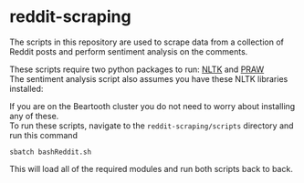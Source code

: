# reddit-scraping

The scripts in this repository are used to scrape data from a collection of Reddit posts and perform sentiment analysis on the comments.

These scripts require two python packages to run: [NLTK](https://www.nltk.org/install.html) and [PRAW](https://praw.readthedocs.io/en/stable/getting_started/installation.html)\
The sentiment analysis script also assumes you have these NLTK libraries installed:

If you are on the Beartooth cluster you do not need to worry about installing any of these.\
To run these scripts, navigate to the ``reddit-scraping/scripts`` directory and run this command
```
sbatch bashReddit.sh
```
This will load all of the required modules and run both scripts back to back.